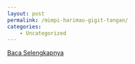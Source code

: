 ```yaml
---
layout: post
permalink: /mimpi-harimau-gigit-tangan/
categories:
    - Uncategorized
---
```


[Baca Selengkapnya](/06)